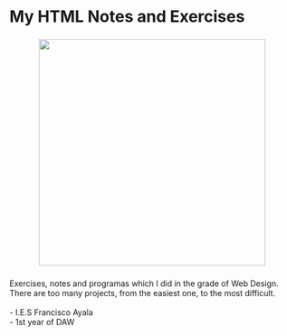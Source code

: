 <h1 align="left">My HTML Notes and Exercises</h1>

###

<div align="center">
  <img height="400" src="https://cms.rootstack.com/sites/default/files/inline-images/23-237381_java-html-language-logo-png-transparent-png.png"  />
</div>

###

<p align="left">Exercises, notes and programas which I did in the grade of Web Design. There are too many projects, from the easiest one, to the most difficult.<br><br>- I.E.S Francisco Ayala<br>- 1st year of DAW</p>

###
